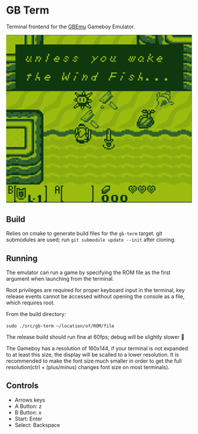 # GB Term

Terminal frontend for the [GBEmu](https://github.com/jgilchrist/gbemu) Gameboy
Emulator.

<p align="center">
  <img src="docs/zelda.png">
</p>

## Build

Relies on cmake to generate build files for the `gb-term` target. git submodules
are used; run `git submodule update --init` after cloning.

## Running

The emulator can run a game by specifying the ROM file as the first argument
when launching from the terminal.

Root privileges are required for proper keyboard input in the terminal, key
release events cannot be accessed without opening the console as a file, which
requires root.

From the build directory:

`sudo ./src/gb-term ~/location/of/ROM/file`

The release build should run fine at 60fps; debug will be slightly slower 🐌

The Gameboy has a resolution of 160x144, if your terminal is not expanded to at
least this size, the display will be scalled to a lower resolution. It is
recommended to make the font size much smaller in order to get the full
resolution(ctrl + (plus/minus) changes font size on most terminals).

## Controls

- Arrows keys
- A Button: z
- B Button: x
- Start:    Enter
- Select:   Backspace

